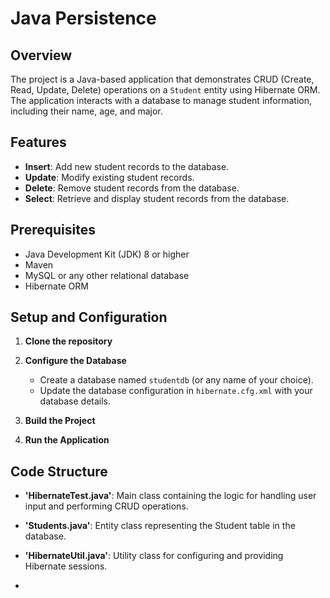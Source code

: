 # Java Persistence

## Overview
The project is a Java-based application that demonstrates CRUD (Create, Read, Update, Delete) operations on a `Student` entity using Hibernate ORM. The application interacts with a database to manage student information, including their name, age, and major.

## Features
- **Insert**: Add new student records to the database.
- **Update**: Modify existing student records.
- **Delete**: Remove student records from the database.
- **Select**: Retrieve and display student records from the database.

## Prerequisites
- Java Development Kit (JDK) 8 or higher
- Maven
- MySQL or any other relational database
- Hibernate ORM

## Setup and Configuration

1. **Clone the repository**

2. **Configure the Database**
   - Create a database named `studentdb` (or any name of your choice).
   - Update the database configuration in `hibernate.cfg.xml` with your database details.

3. **Build the Project**
   
5. **Run the Application**

## Code Structure
- **'HibernateTest.java'**: Main class containing the logic for handling user input and performing CRUD operations.
- **'Students.java'**: Entity class representing the Student table in the database.
- **'HibernateUtil.java'**: Utility class for configuring and providing Hibernate sessions.

- 
